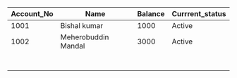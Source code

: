 |  Account_No 	|   Name	|   Balance	|   Currrent_status	|
|---	|---	|---	|---	|
|   1001	|  Bishal kumar 	| 1000  	|   Active	|
| 1002  	| Meherobuddin Mandal  	| 3000   	| Active  	|
|   	|   	|   	|   	|
|   	|   	|   	|   	|
|   	|   	|   	|   	|
|   	|   	|   	|   	|
|   	|   	|   	|   	|
|   	|   	|   	|   	|
|   	|   	|   	|   	|

